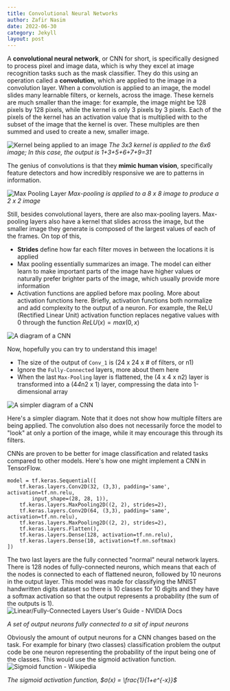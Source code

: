 ```yaml
---
title: Convolutional Neural Networks
author: Zafir Nasim
date: 2022-06-30
category: Jekyll
layout: post
---
```


A **convolutional neural network**, or CNN for short, is specifically designed to process pixel and image data, which is why they excel at image recognition tasks such as the mask classifier. They do this using an operation called a **convolution**, which are applied to the image in a convolution layer. When a convolution is applied to an image, the model slides many learnable filters, or kernels, across the image. These kernels are much smaller than the image: for example, the image might be 128 pixels by 128 pixels, while the kernel is only 3 pixels by 3 pixels. Each of the pixels of the kernel has an activation value that is multiplied with to the subset of the image that the kernel is over. These multiples are then summed and used to create a new, smaller image.

![Kernel being applied to an image](https://anhreynolds.com/img/cnn.png)
*The 3x3 kernel is applied to the 6x6 image; In this case, the output is 1+3+5+6+7+9=31*

The genius of convolutions is that they **mimic human vision**, specifically feature detectors and how incredibly responsive we are to patterns in information. 

![Max Pooling Layer](https://media.geeksforgeeks.org/wp-content/uploads/20190721025744/Screenshot-2019-07-21-at-2.57.13-AM.png)
*Max-pooling is applied to a 8 x 8 image to produce a 2 x 2 image*

Still, besides convolutional layers, there are also max-pooling layers. Max-pooling layers also have a kernel that slides across the image, but the smaller image they generate is composed of the largest values of each of the frames. On top of this,

 - **Strides** define how far each filter moves in between the locations it is applied
 - Max pooling essentially summarizes an image. The model can either learn to make important parts of the image have higher values or naturally prefer brighter parts of the image, which usually provide more information
  - Activation functions are applied before max pooling. More about activation functions here. Briefly, activation functions both normalize and add complexity to the output of a neuron. For example, the ReLU (Rectified Linear Unit) activation function replaces negative values with 0 through the function $ReLU(x) = max(0,x)$
 
![A diagram of a CNN](https://miro.medium.com/v2/resize:fit:1400/1*uAeANQIOQPqWZnnuH-VEyw.jpeg)

Now, hopefully you can try to understand this image!
 - The size of the output of `Conv_1` is (24 x 24 x # of filters, or n1)
 - Ignore the `Fully-Connected` layers, more about them here
 - When the last `Max-Pooling` layer is flattened, the (4 x 4 x n2) layer is transformed into a (4*4*n2 x 1) layer, compressing the data into 1-dimensional array

![A simpler diagram of a CNN](https://miro.medium.com/v2/resize:fit:1400/1*vkQ0hXDaQv57sALXAJquxA.jpeg)

Here's a simpler diagram. Note that it does not show how multiple filters are being applied. The convolution also does not necessarily force the model to "look" at only a portion of the image, while it may encourage this through its filters.

CNNs are proven to be better for image classification and related tasks compared to other models. Here's how one might implement a CNN in TensorFlow.
```
model = tf.keras.Sequential([
	tf.keras.layers.Conv2D(32, (3,3), padding='same', activation=tf.nn.relu,
		input_shape=(28, 28, 1)),
	tf.keras.layers.MaxPooling2D((2, 2), strides=2),
	tf.keras.layers.Conv2D(64, (3,3), padding='same', activation=tf.nn.relu),
	tf.keras.layers.MaxPooling2D((2, 2), strides=2),
	tf.keras.layers.Flatten(),
	tf.keras.layers.Dense(128, activation=tf.nn.relu),
	tf.keras.layers.Dense(10, activation=tf.nn.softmax)
])
```
The two last layers are the fully connected "normal" neural network layers. There is 128 nodes of fully-connected neurons, which means that each of the nodes is connected to each of flattened neuron, followed by 10 neurons in the output layer. This model was made for classifying the MNIST handwritten digits dataset so there is 10 classes for 10 digits and they have a softmax activation so that the output represents a probability (the sum of the outputs is 1).
![Linear/Fully-Connected Layers User's Guide - NVIDIA Docs](https://docscontent.nvidia.com/dita/00000186-1a08-d34f-a596-3f291b140000/deeplearning/performance/dl-performance-fully-connected/graphics/fc-layer.svg)

*A set of output neurons fully connected to a sit of input neurons*

Obviously the amount of output neurons for a CNN changes based on the task. For example for binary (two classes) classification problem the output code be one neuron representing the probability of the input being one of the classes. This would use the sigmoid activation function.
![Sigmoid function - Wikipedia](https://upload.wikimedia.org/wikipedia/commons/thumb/8/88/Logistic-curve.svg/1200px-Logistic-curve.svg.png)

*The sigmoid activation function, $σ(x) = \frac{1}{1+e^{-x}}$*